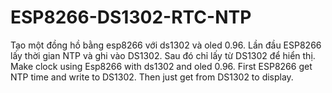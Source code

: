 # ESP8266-DS1302-RTC-NTP
Tạo một đồng hồ bằng esp8266 với ds1302 và oled 0.96. Lần đầu ESP8266 lấy thời gian NTP và ghi vào DS1302. Sau đó chỉ lấy từ DS1302 để hiển thị.     Make clock using Esp8266 with ds1302 and oled 0.96. First ESP8266 get NTP time and write to DS1302. Then just get from DS1302 to display.
